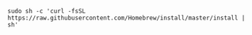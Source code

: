 ```sudo sh -c 'curl -fsSL https://raw.githubusercontent.com/Homebrew/install/master/install | sh'```
